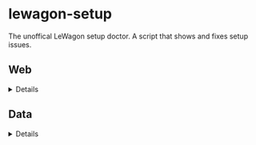 # lewagon-setup
The unoffical LeWagon setup doctor. A script that shows and fixes setup issues.


## Web

<details>

    curl -s https://raw.githubusercontent.com/ElvisDot/lewagon-setup/master/doc.sh | bash -s -- --course web

If it says ``curl: command not found`` try this

    wget -q -O - https://raw.githubusercontent.com/ElvisDot/lewagon-setup/master/doc.sh | bash -s -- --course web

</details>

## Data

<details>

    curl -s https://raw.githubusercontent.com/ElvisDot/lewagon-setup/master/doc.sh | bash -s -- --course data

If it says ``curl: command not found`` try this

    wget -q -O - https://raw.githubusercontent.com/ElvisDot/lewagon-setup/master/doc.sh | bash -s -- --course data

</details>
